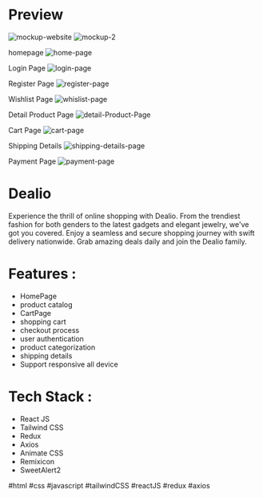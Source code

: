 # Preview
![mockup-website](https://github.com/user-attachments/assets/b12938a1-7b3f-494c-a861-11930757c3eb)
![mockup-2](https://github.com/user-attachments/assets/14a85e6d-9e53-4987-960d-8c7a4ed8d71a)

homepage
![home-page](https://github.com/user-attachments/assets/9520aed7-dac8-411a-9808-b219ee337d00)

Login Page
![login-page](https://github.com/user-attachments/assets/3a77cbff-450e-48a0-9bcd-4f05d65f8d81)

Register Page
![register-page](https://github.com/user-attachments/assets/a441bb0e-46c5-455a-9682-417058535d2f)

Wishlist Page
![whislist-page](https://github.com/user-attachments/assets/90528446-c5e5-4fe2-b297-1d6f34d7beba)

Detail Product Page
![detail-Product-Page](https://github.com/user-attachments/assets/9f4958f2-0950-4e50-9e4f-f4bc930001a2)

Cart Page
![cart-page](https://github.com/user-attachments/assets/a3313401-c2b3-405e-912d-fc92554e95d4)

Shipping Details
![shipping-details-page](https://github.com/user-attachments/assets/adf0aa2d-a8e6-4b33-aee4-9a74217f1cef)

Payment Page
![payment-page](https://github.com/user-attachments/assets/a21a689f-7f2c-4b93-84bc-494d5026d7da)

# Dealio
Experience the thrill of online shopping with Dealio. From the trendiest fashion for both genders to the latest gadgets and elegant jewelry, we've got you covered. Enjoy a seamless and secure shopping journey with swift delivery nationwide. Grab amazing deals daily and join the Dealio family.

# Features :
- HomePage
- product catalog
- CartPage
- shopping cart
- checkout process
- user authentication
- product categorization
- shipping details
- Support responsive all device

# Tech Stack :
- React JS
- Tailwind CSS
- Redux
- Axios
- Animate CSS
- Remixicon
- SweetAlert2

#html #css #javascript #tailwindCSS #reactJS #redux #axios
